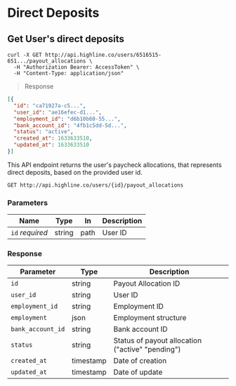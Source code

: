 # Direct Deposits

## Get User's direct deposits

```shell
curl -X GET http://api.highline.co/users/6516515-651.../payout_allocations \
  -H "Authorization Bearer: AccessToken" \
  -H "Content-Type: application/json"
```

> Response

```json
[{
  "id": "ca71927a-c5...",
  "user_id": "ae16efec-d1...",
  "employment_id": "d6b10b60-55...",
  "bank_account_id": "4fb1c5dd-5d...",
  "status": "active",
  "created_at": 1633633510,
  "updated_at": 1633633510
}]
```

This API endpoint returns the user's paycheck allocations, that represents direct deposits, based on the provided user id.

`GET http://api.highline.co/users/{id}/payout_allocations`

### Parameters

Name | Type | In | Description
--------- | ------- | ------- | ------
`id` *required* | string | path | User ID

### Response

Parameter | Type | Description
--------- | ------- | -----------
`id` | string | Payout Allocation ID
`user_id` | string | User ID
`employment_id` | string | Employment ID
`employment` | json | Employment structure
`bank_account_id` | string | Bank account ID
`status` | string | Status of payout allocation ("active" "pending")
`created_at` | timestamp | Date of creation
`updated_at` | timestamp | Date of update
